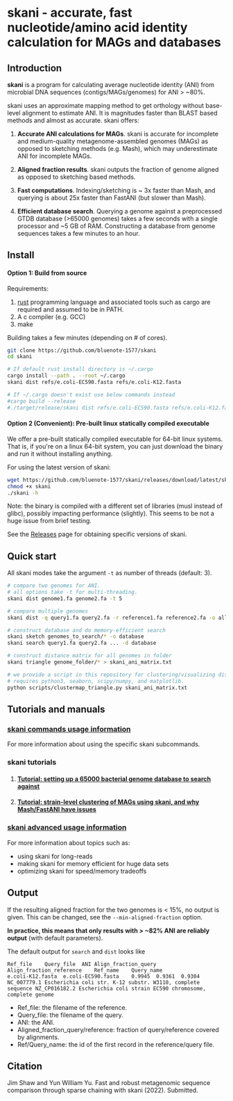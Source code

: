 # skani - accurate, fast nucleotide/amino acid identity calculation for MAGs and databases

## Introduction

**skani** is a program for calculating average nucleotide identity (ANI) from microbial DNA sequences (contigs/MAGs/genomes) for ANI > ~80%.

skani uses an approximate mapping method to get orthology without base-level alignment to estimate ANI. It is magnitudes faster than BLAST based methods and almost as accurate. skani offers:

1. **Accurate ANI calculations for MAGs**. skani is accurate for incomplete and medium-quality metagenome-assembled genomes (MAGs) as opposed to sketching methods (e.g. Mash), which may underestimate ANI for incomplete MAGs.

2. **Aligned fraction results**. skani outputs the fraction of genome aligned as opposed to sketching based methods. 

3. **Fast computations**. Indexing/sketching is ~ 3x faster than Mash, and querying is about 25x faster than FastANI (but slower than Mash). 

4. **Efficient database search**. Querying a genome against a preprocessed GTDB database (>65000 genomes) takes a few seconds with a single processor and ~5 GB of RAM. Constructing a database from genome sequences takes a few minutes to an hour.

##  Install

#### Option 1: Build from source

Requirements:
1. [rust](https://www.rust-lang.org/tools/install) programming language and associated tools such as cargo are required and assumed to be in PATH.
2. A c compiler (e.g. GCC)
3. make

Building takes a few minutes (depending on # of cores).

```sh
git clone https://github.com/bluenote-1577/skani
cd skani

# If default rust install directory is ~/.cargo
cargo install --path . --root ~/.cargo
skani dist refs/e.coli-EC590.fasta refs/e.coli-K12.fasta

# If ~/.cargo doesn't exist use below commands instead
#cargo build --release
#./target/release/skani dist refs/e.coli-EC590.fasta refs/e.coli-K12.fasta
```

#### Option 2 (Convenient): Pre-built linux statically compiled executable

We offer a pre-built statically compiled executable for 64-bit linux systems. That is, if you're on a linux 64-bit system, you can just download the binary and run it without installing anything. 

For using the latest version of skani: 

```sh
wget https://github.com/bluenote-1577/skani/releases/download/latest/skani
chmod +x skani
./skani -h
```

Note: the binary is compiled with a different set of libraries (musl instead of glibc), possibly impacting performance (slightly). This seems to be not a huge issue from brief testing. 

See the [Releases](https://github.com/bluenote-1577/skani/releases) page for obtaining specific versions of skani.





## Quick start

All skani modes take the argument `-t` as number of threads (default: 3).

```sh
# compare two genomes for ANI. 
# all options take -t for multi-threading.
skani dist genome1.fa genome2.fa -t 5

# compare multiple genomes
skani dist -q query1.fa query2.fa -r reference1.fa reference2.fa -o all-to-all_results.txt

# construct database and do memory-efficient search
skani sketch genomes_to_search/* -o database
skani search query1.fa query2.fa ... -d database

# construct distance matrix for all genomes in folder
skani triangle genome_folder/* > skani_ani_matrix.txt

# we provide a script in this repository for clustering/visualizing distance matrices.
# requires python3, seaborn, scipy/numpy, and matplotlib.
python scripts/clustermap_triangle.py skani_ani_matrix.txt 

```

## Tutorials and manuals

### [skani commands usage information](https://github.com/bluenote-1577/skani/wiki/skani-basic-usage-guide)

For more information about using the specific skani subcommands. 

### skani tutorials

1. #### [Tutorial: setting up a 65000 bacterial genome database to search against](https://github.com/bluenote-1577/skani/wiki/Tutorial:-setting-up-a-65000-genome-database-to-search-against)
2. #### [Tutorial: strain-level clustering of MAGs using skani, and why Mash/FastANI have issues](https://github.com/bluenote-1577/skani/wiki/Tutorial:-strain-and-species-level-clustering-of-MAGs-with-skani-triangle)

### [skani advanced usage information](https://github.com/bluenote-1577/skani/wiki/skani-advanced-usage-guide)

For more information about topics such as:

* using skani for long-reads
* making skani for memory efficient for huge data sets
* optimizing skani for speed/memory tradeoffs

## Output

If the resulting aligned fraction for the two genomes is < 15%, no output is given. This can be changed, see the `--min-aligned-fraction` option.

**In practice, this means that only results with > ~82% ANI are reliably output** (with default parameters). 

The default output for `search` and `dist` looks like
```
Ref_file	Query_file	ANI	Align_fraction_query	Align_fraction_reference	Ref_name	Query_name
e.coli-K12.fasta  e.coli-EC590.fasta	0.9945	0.9361	0.9304	NC_007779.1 Escherichia coli str. K-12 substr. W3110, complete sequence	NZ_CP016182.2 Escherichia coli strain EC590 chromosome, complete genome
```
- Ref_file: the filename of the reference.
- Query_file: the filename of the query.
- ANI: the ANI.
- Aligned_fraction_query/reference: fraction of query/reference covered by alignments.
- Ref/Query_name: the id of the first record in the reference/query file.

## Citation

Jim Shaw and Yun William Yu. Fast and robust metagenomic sequence comparison through sparse chaining with skani (2022). Submitted.
